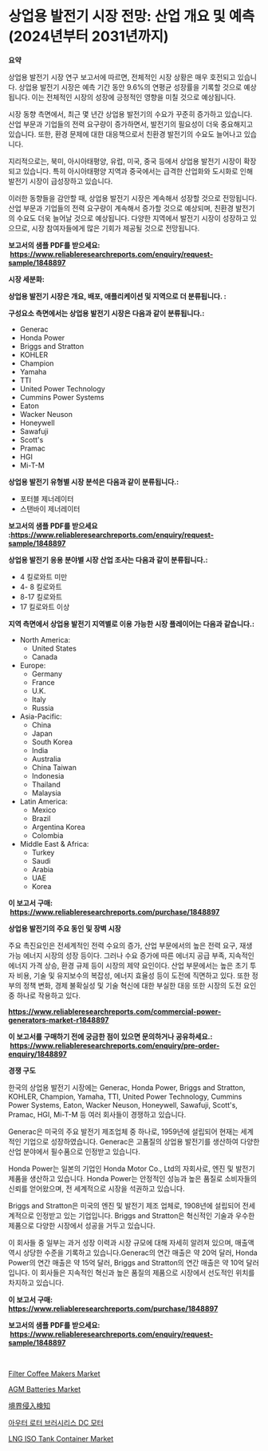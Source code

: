 <p><h1>상업용 발전기 시장 전망: 산업 개요 및 예측 (2024년부터 2031년까지)</h1></p><p><strong>요약</strong></p>
<p><p>상업용 발전기 시장 연구 보고서에 따르면, 전체적인 시장 상황은 매우 호전되고 있습니다. 상업용 발전기 시장은 예측 기간 동안 9.6%의 연평균 성장률을 기록할 것으로 예상됩니다. 이는 전체적인 시장의 성장에 긍정적인 영향을 미칠 것으로 예상됩니다.</p><p>시장 동향 측면에서, 최근 몇 년간 상업용 발전기의 수요가 꾸준히 증가하고 있습니다. 산업 부문과 기업들의 전력 요구량이 증가하면서, 발전기의 필요성이 더욱 중요해지고 있습니다. 또한, 환경 문제에 대한 대응책으로서 친환경 발전기의 수요도 늘어나고 있습니다.</p><p>지리적으로는, 북미, 아시아태평양, 유럽, 미국, 중국 등에서 상업용 발전기 시장이 확장되고 있습니다. 특히 아시아태평양 지역과 중국에서는 급격한 산업화와 도시화로 인해 발전기 시장이 급성장하고 있습니다.</p><p>이러한 동향들을 감안할 때, 상업용 발전기 시장은 계속해서 성장할 것으로 전망됩니다. 산업 부문과 기업들의 전력 요구량이 계속해서 증가할 것으로 예상되며, 친환경 발전기의 수요도 더욱 늘어날 것으로 예상됩니다. 다양한 지역에서 발전기 시장이 성장하고 있으므로, 시장 참여자들에게 많은 기회가 제공될 것으로 전망됩니다.</p></p>
<p><strong>보고서의 샘플 PDF를 받으세요: &nbsp;<a href="https://www.reliableresearchreports.com/enquiry/request-sample/1848897">https://www.reliableresearchreports.com/enquiry/request-sample/1848897</a></strong></p>
<p><strong>시장 세분화:</strong></p>
<p><strong> 상업용 발전기 시장은 개요, 배포, 애플리케이션 및 지역으로 더 분류됩니다. :</strong></p>
<p><strong>구성요소 측면에서는 상업용 발전기 시장은 다음과 같이 분류됩니다.:</strong></p>
<p><ul><li>Generac</li><li>Honda Power</li><li>Briggs and Stratton</li><li>KOHLER</li><li>Champion</li><li>Yamaha</li><li>TTI</li><li>United Power Technology</li><li>Cummins Power Systems</li><li>Eaton</li><li>Wacker Neuson</li><li>Honeywell</li><li>Sawafuji</li><li>Scott's</li><li>Pramac</li><li>HGI</li><li>Mi-T-M</li></ul></p>
<p><strong> 상업용 발전기 유형별 시장 분석은 다음과 같이 분류됩니다.:</strong></p>
<p><ul><li>포터블 제너레이터</li><li>스탠바이 제너레이터</li></ul></p>
<p><strong>보고서의 샘플 PDF를 받으세요 :<a href="https://www.reliableresearchreports.com/enquiry/request-sample/1848897">https://www.reliableresearchreports.com/enquiry/request-sample/1848897</a></strong></p>
<p><strong> 상업용 발전기 응용 분야별 시장 산업 조사는 다음과 같이 분류됩니다.:</strong></p>
<p><ul><li>4 킬로와트 미만</li><li>4- 8 킬로와트</li><li>8-17 킬로와트</li><li>17 킬로와트 이상</li></ul></p>
<p><strong>지역 측면에서 상업용 발전기 지역별로 이용 가능한 시장 플레이어는 다음과 같습니다.:</strong></p>
<p><ul>
    <li>
        North America:
        <ul>
            <li>United States</li>
            <li>Canada</li>
        </ul>
    </li>
    <li>
        Europe:
        <ul>
            <li>Germany</li>
            <li>France</li>
            <li>U.K.</li>
            <li>Italy</li>
            <li>Russia</li>
        </ul>
    </li>
    <li>
        Asia-Pacific:
        <ul>
            <li>China</li>
            <li>Japan</li>
            <li>South Korea</li>
            <li>India</li>
            <li>Australia</li>
            <li>China Taiwan</li>
            <li>Indonesia</li>
            <li>Thailand</li>
            <li>Malaysia</li>
        </ul>
    </li>
    <li>
        Latin America:
        <ul>
            <li>Mexico</li>
            <li>Brazil</li>
            <li>Argentina Korea</li>
            <li>Colombia</li>
        </ul>
    </li>
    <li>
        Middle East & Africa:
        <ul>
            <li>Turkey</li>
            <li>Saudi</li>
            <li>Arabia</li>
            <li>UAE</li>
            <li>Korea</li>
        </ul>
    </li>
    </ul></p>
<p><strong>이 보고서 구매: &nbsp;<a href="https://www.reliableresearchreports.com/purchase/1848897">https://www.reliableresearchreports.com/purchase/1848897</a></strong></p>
<p><strong>상업용 발전기의 주요 동인 및 장벽 시장</strong></p>
<p><p>주요 촉진요인은 전세계적인 전력 수요의 증가, 산업 부문에서의 높은 전력 요구, 재생 가능 에너지 시장의 성장 등이다. 그러나 수요 증가에 따른 에너지 공급 부족, 지속적인 에너지 가격 상승, 환경 규제 등이 시장의 제약 요인이다. 산업 부문에서는 높은 초기 투자 비용, 기술 및 유지보수의 복잡성, 에너지 효율성 등이 도전에 직면하고 있다. 또한 정부의 정책 변화, 경제 불확실성 및 기술 혁신에 대한 부실한 대응 또한 시장의 도전 요인 중 하나로 작용하고 있다.</p></p>
<p><strong><a href="https://www.reliableresearchreports.com/commercial-power-generators-market-r1848897">https://www.reliableresearchreports.com/commercial-power-generators-market-r1848897</a></strong></p>
<p><strong>이 보고서를 구매하기 전에 궁금한 점이 있으면 문의하거나 공유하세요.: &nbsp;<a href="https://www.reliableresearchreports.com/enquiry/pre-order-enquiry/1848897">https://www.reliableresearchreports.com/enquiry/pre-order-enquiry/1848897</a></strong></p>
<p><strong>경쟁 구도</strong></p>
<p><p>한국의 상업용 발전기 시장에는 Generac, Honda Power, Briggs and Stratton, KOHLER, Champion, Yamaha, TTI, United Power Technology, Cummins Power Systems, Eaton, Wacker Neuson, Honeywell, Sawafuji, Scott's, Pramac, HGI, Mi-T-M 등 여러 회사들이 경쟁하고 있습니다.</p><p>Generac은 미국의 주요 발전기 제조업체 중 하나로, 1959년에 설립되어 현재는 세계적인 기업으로 성장하였습니다. Generac은 고품질의 상업용 발전기를 생산하여 다양한 산업 분야에서 필수품으로 인정받고 있습니다.</p><p>Honda Power는 일본의 기업인 Honda Motor Co., Ltd의 자회사로, 엔진 및 발전기 제품을 생산하고 있습니다. Honda Power는 안정적인 성능과 높은 품질로 소비자들의 신뢰를 얻어왔으며, 전 세계적으로 시장을 석권하고 있습니다.</p><p>Briggs and Stratton은 미국의 엔진 및 발전기 제조 업체로, 1908년에 설립되어 전세계적으로 인정받고 있는 기업입니다. Briggs and Stratton은 혁신적인 기술과 우수한 제품으로 다양한 시장에서 성공을 거두고 있습니다.</p><p>이 회사들 중 일부는 과거 성장 이력과 시장 규모에 대해 자세히 알려져 있으며, 매출액 역시 상당한 수준을 기록하고 있습니다.Generac의 연간 매출은 약 20억 달러, Honda Power의 연간 매출은 약 15억 달러, Briggs and Stratton의 연간 매출은 약 10억 달러입니다. 이 회사들은 지속적인 혁신과 높은 품질의 제품으로 시장에서 선도적인 위치를 차지하고 있습니다.</p></p>
<p><strong>이 보고서 구매: &nbsp; <a href="https://www.reliableresearchreports.com/purchase/1848897">https://www.reliableresearchreports.com/purchase/1848897</a></strong></p>
<p><strong>보고서의 샘플 PDF를 받으세요: &nbsp;<a href="https://www.reliableresearchreports.com/enquiry/request-sample/1848897">https://www.reliableresearchreports.com/enquiry/request-sample/1848897</a></strong><strong></strong></p>
<p>&nbsp;</p>
<p><p><a href="https://issuu.com/reportprime-2/docs/filter-coffee-makers-market-size-2030.pptx">Filter Coffee Makers Market</a></p><p><a href="https://www.linkedin.com/pulse/agm-batteries-market-competitive-analysis-trends-forecast-2031-gbqvf?trackingId=G%2F8Mg3MFqYH5Jv6iKE8FBQ%3D%3D">AGM Batteries Market</a></p><p><a href="https://github.com/mohamedbakry57/Market-Research-Report-List-3/blob/main/169490969232.md">境界侵入検知</a></p><p><a href="https://github.com/KellyLyncyh543964/Market-Research-Report-List-1/blob/main/266122566971.md">아우터 로터 브러시리스 DC 모터</a></p><p><a href="https://www.linkedin.com/pulse/lng-iso-tank-container-market-size-cagr-trends-2024-2030-ek-phrasis-rf1zf?trackingId=J%2FgCUSRYgHxskxJDwODlMQ%3D%3D">LNG ISO Tank Container Market</a></p></p>